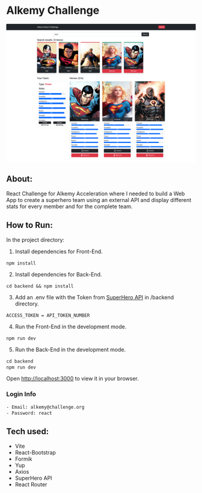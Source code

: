 # Alkemy Challenge
![](https://github.com/facundo-91/alkemy-challenge-react/blob/main/cover.png)

## About:
React Challenge for Alkemy Acceleration where I needed to
build a Web App to create a superhero team using an external
API and display different stats for every member and for the
complete team.

## How to Run:

In the project directory:
1. Install dependencies for Front-End.
```
npm install
```
2. Install dependencies for Back-End.
```
cd backend && npm install
```
3. Add an .env file with the Token from [SuperHero API](https://superheroapi.com/) in /backend directory.
```
ACCESS_TOKEN = API_TOKEN_NUMBER
```
4. Run the Front-End in the development mode.
```
npm run dev
```
5. Run the Back-End in the development mode.
```
cd backend
npm run dev
```
Open [http://localhost:3000](http://localhost:3000) to view it in your browser.
### Login Info
```
- Email: alkemy@challenge.org
- Password: react
```

## Tech used:

- Vite
- React-Bootstrap
- Formik
- Yup
- Axios
- SuperHero API
- React Router
